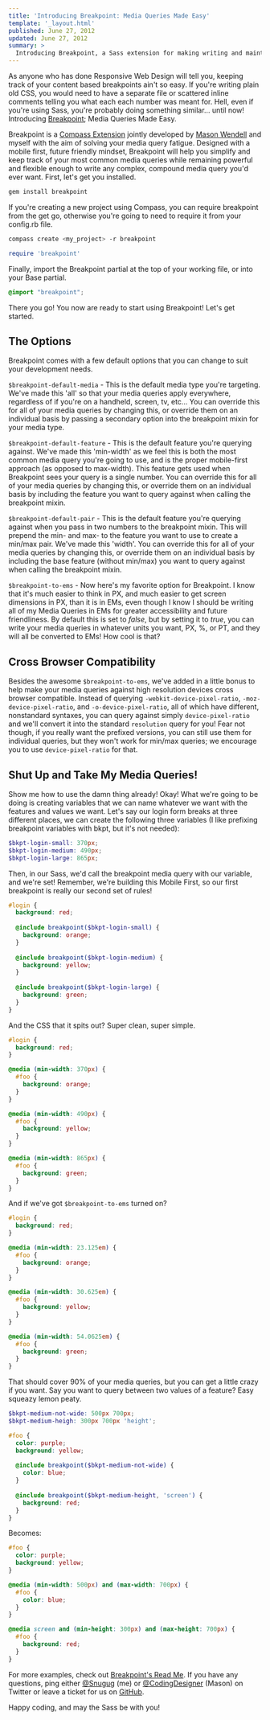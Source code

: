 ```yaml
---
title: 'Introducing Breakpoint: Media Queries Made Easy'
template: '_layout.html'
published: June 27, 2012
updated: June 27, 2012
summary: >
  Introducing Breakpoint, a Sass extension for making writing and maintaining media queries a breeze.
---
```

As anyone who has done Responsive Web Design will tell you, keeping track of your content based breakpoints ain't so easy. If you're writing plain old CSS, you would need to have a separate file or scattered inline comments telling you what each each number was meant for. Hell, even if you're using Sass, you're probably doing something similar… until now! Introducing [Breakpoint](https://github.com/canarymason/breakpoint); Media Queries Made Easy.

Breakpoint is a [Compass Extension](http://compass-style.org) jointly developed by [Mason Wendell](http://thecodingdesigner.com/) and myself with the aim of solving your media query fatigue. Designed with a mobile first, future friendly mindset, Breakpoint will help you simplify and keep track of your most common media queries while remaining powerful and flexible enough to write any complex, compound media query you'd ever want. First, let's get you installed.

```bash
gem install breakpoint
```

If you're creating a new project using Compass, you can require breakpoint from the get go, otherwise you're going to need to require it from your config.rb file.

```bash
compass create <my_project> -r breakpoint
```

```ruby
require 'breakpoint'
```

Finally, import the Breakpoint partial at the top of your working file, or into your Base partial.

```scss
@import "breakpoint";
```

There you go! You now are ready to start using Breakpoint! Let's get started.

## The Options

Breakpoint comes with a few default options that you can change to suit your development needs.

`$breakpoint-default-media` - This is the default media type you're targeting. We've made this 'all' so that your media queries apply everywhere, regardless of if you're on a handheld, screen, tv, etc… You can override this for all of your media queries by changing this, or override them on an individual basis by passing a secondary option into the breakpoint mixin for your media type.

`$breakpoint-default-feature` - This is the default feature you're querying against. We've made this 'min-width' as we feel this is both the most common media query you're going to use, and is the proper mobile-first approach (as opposed to max-width). This feature gets used when Breakpoint sees your query is a single number. You can override this for all of your media queries by changing this, or override them on an individual basis by including the feature you want to query against when calling the breakpoint mixin.

`$breakpoint-default-pair` - This is the default feature you're querying against when you pass in two numbers to the breakpoint mixin. This will prepend the min- and max- to the feature you want to use to create a min/max pair. We've made this 'width'. You can override this for all of your media queries by changing this, or override them on an individual basis by including the base feature (without min/max) you want to query against when calling the breakpoint mixin.

`$breakpoint-to-ems` - Now here's my favorite option for Breakpoint. I know that it's much easier to think in PX, and much easier to get screen dimensions in PX, than it is in EMs, even though I know I should be writing all of my Media Queries in EMs for greater accessibility and future friendliness. By default this is set to *false*, but by setting it to *true*, you can write your media queries in whatever units you want, PX, %, or PT, and they will all be converted to EMs! How cool is that?

## Cross Browser Compatibility

Besides the awesome `$breakpoint-to-ems`, we've added in a little bonus to help make your media queries against high resolution devices cross browser compatible. Instead of querying `-webkit-device-pixel-ratio`, `-moz-device-pixel-ratio`, and `-o-device-pixel-ratio`, all of which have different, nonstandard syntaxes, you can query against simply `device-pixel-ratio` and we'll convert it into the standard `resolution` query for you! Fear not though, if you really want the prefixed versions, you can still use them for individual queries, but they won't work for min/max queries; we encourage you to use `device-pixel-ratio` for that.

## Shut Up and Take My Media Queries!

Show me how to use the damn thing already!  Okay! What we're going to be doing is creating variables that we can name whatever we want with the features and values we want. Let's say our login form breaks at three different places, we can create the following three variables (I like prefixing breakpoint variables with bkpt, but it's not needed):

```scss
$bkpt-login-small: 370px;
$bkpt-login-medium: 490px;
$bkpt-login-large: 865px;
```

Then, in our Sass, we'd call the breakpoint media query with our variable, and we're set! Remember, we're building this Mobile First, so our first breakpoint is really our second set of rules!

```scss
#login {
  background: red;
  
  @include breakpoint($bkpt-login-small) {
    background: orange;
  }
  
  @include breakpoint($bkpt-login-medium) {
    background: yellow;
  }
  
  @include breakpoint($bkpt-login-large) {
    background: green;
  }
}
```

And the CSS that it spits out? Super clean, super simple.

```scss
#login {
  background: red;
}

@media (min-width: 370px) {
  #foo {
    background: orange;
  }
}

@media (min-width: 490px) {
  #foo {
    background: yellow;
  }
}

@media (min-width: 865px) {
  #foo {
    background: green;
  }
}
```

And if we've got `$breakpoint-to-ems` turned on?

```scss
#login {
  background: red;
}

@media (min-width: 23.125em) {
  #foo {
    background: orange;
  }
}

@media (min-width: 30.625em) {
  #foo {
    background: yellow;
  }
}

@media (min-width: 54.0625em) {
  #foo {
    background: green;
  }
}
```

That should cover 90% of your media queries, but you can get a little crazy if you want. Say you want to query between two values of a feature? Easy squeazy lemon peaty.

```scss
$bkpt-medium-not-wide: 500px 700px;
$bkpt-medium-heigh: 300px 700px 'height';

#foo {
  color: purple;
  background: yellow;
  
  @include breakpoint($bkpt-medium-not-wide) {
    color: blue;
  }
  
  @include breakpoint($bkpt-medium-height, 'screen') {
    background: red;
  }
}
```

Becomes:

```scss
#foo {
  color: purple;
  background: yellow;
}

@media (min-width: 500px) and (max-width: 700px) {
  #foo {
    color: blue;
  }
}

@media screen and (min-height: 300px) and (max-height: 700px) {
  #foo {
    background: red;
  }
}
```

For more examples, check out [Breakpoint's Read Me](https://github.com/canarymason/breakpoint/blob/master/README.markdown). If you have any questions, ping either [@Snugug](http://twitter.com/#!/snugug) (me) or [@CodingDesigner](http://twitter.com/#!/codingdesigner) (Mason) on Twitter or leave a ticket for us on [GitHub](https://github.com/canarymason/breakpoint/issues).

Happy coding, and may the Sass be with you!
